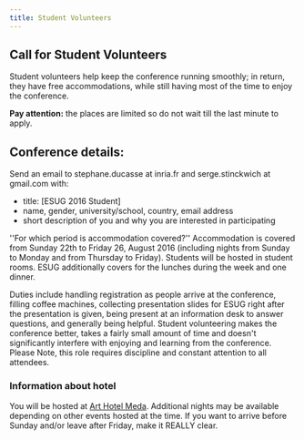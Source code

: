 ```yaml
---
title: Student Volunteers
---
```


## Call for Student Volunteers

Student volunteers help keep the conference running smoothly; in return, they have free accommodations, while still having most of the time to enjoy the conference.

**Pay attention:** the places are limited so do not wait till the last minute to apply.

## Conference details:

Send an email to stephane.ducasse at inria.fr and serge.stinckwich at gmail.com with:

- title: [ESUG 2016 Student]
- name, gender, university/school, country, email address
- short description of you and why you are interested in participating

''For which period is accommodation covered?'' Accommodation is covered from Sunday 22th to Friday 26, August 2016 (including nights from Sunday to Monday and from Thursday to Friday). Students will be hosted in student rooms. ESUG additionally covers for the lunches during the week and one dinner.

Duties include handling registration as people arrive at the conference, filling coffee machines, collecting presentation slides for ESUG right after the presentation is given, being present at an information desk to answer questions, and generally being helpful. Student volunteering makes the conference better, takes a fairly small amount of time and doesn't significantly interfere with enjoying and learning from the conference. Please Note, this role requires discipline and constant attention to all attendees.

### Information about hotel

You will be hosted at [Art Hotel Meda](http://art-hotel-meda.pragueshotel.net/en/). Additional nights may be available depending on other events hosted at the time. If you want to arrive before Sunday and/or leave after Friday, make it REALLY clear.
